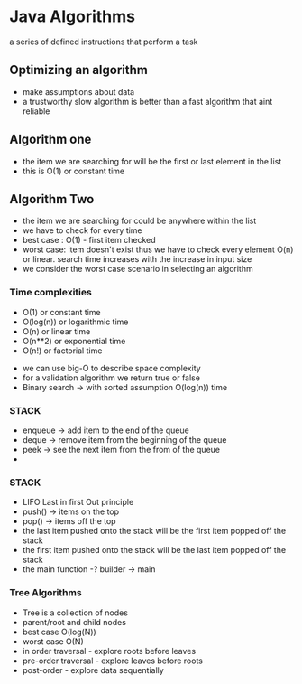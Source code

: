 # Java Algorithms
a series of defined instructions that perform a task

## Optimizing an algorithm
- make assumptions about data
- a trustworthy slow algorithm is better than a fast algorithm that aint reliable
## Algorithm one
- the item we are searching for will be the first or last element in the list
- this is O(1) or constant time
## Algorithm Two
- the item we are searching for could be anywhere within the list
- we have to check for every time
- best case : O(1) - first item checked
- worst case: item doesn't exist thus we have to check every element O(n) or linear. search time increases with the increase in input size
- we consider the worst case scenario in selecting an algorithm

### Time complexities
* O(1) or constant time
* O(log(n)) or logarithmic time
* O(n) or linear time
* O(n**2) or exponential time
* O(n!) or factorial time

- we can use big-O to describe space complexity
- for a validation algorithm we return true or false
- Binary search -> with sorted assumption O(log(n)) time

### STACK
- enqueue -> add item to the end of the queue
- deque -> remove item from the beginning of the queue
- peek -> see the next item from the from of the queue
- 
### STACK
- LIFO Last in first Out principle
- push() -> items on the top
- pop() -> items off the top
- the last item pushed onto the stack will be the first item popped off the stack
- the first item pushed onto the stack will be the last item popped off the stack
- the main function -? builder -> main
### Tree Algorithms
- Tree is a collection of nodes
- parent/root and child nodes
- best case O(log(N))
- worst case O(N)
- in order traversal - explore roots before leaves
- pre-order traversal - explore leaves before roots
- post-order - explore data sequentially